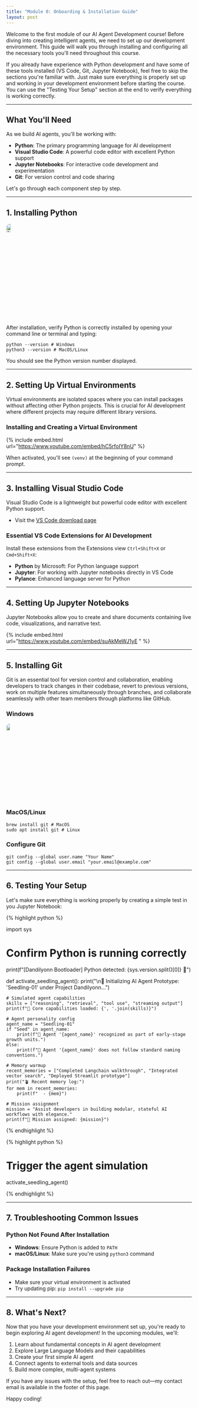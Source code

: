 ```yaml
---
title: "Module 0: Onboarding & Installation Guide"
layout: post
---
```


Welcome to the first module of our AI Agent Development course! Before diving into creating intelligent agents, we need to set up our development environment. This guide will walk you through installing and configuring all the necessary tools you'll need throughout this course.

If you already have experience with Python development and have some of these tools installed (VS Code, Git, Jupyter Notebook), feel free to skip the sections you're familiar with. Just make sure everything is properly set up and working in your development environment before starting the course. You can use the "Testing Your Setup" section at the end to verify everything is working correctly.


---

## What You'll Need

As we build AI agents, you'll be working with:

- **Python**: The primary programming language for AI development
- **Visual Studio Code**: A powerful code editor with excellent Python support
- **Jupyter Notebooks**: For interactive code development and experimentation  
- **Git**: For version control and code sharing

Let's go through each component step by step.

---

## 1. Installing Python

<div style="display: flex;">
    <a href="https://www.python.org/downloads/" target="_blank">
        <img src="{{ '/assets/images/python_download.png' | relative_url }}" alt="Python Download"
             style="width: 30%; height: auto; border-radius: 12px;" />
    </a>
</div>

After installation, verify Python is correctly installed by opening your command line or terminal and typing:

```shell
python --version # Windows
python3 --version # MacOS/Linux
```

You should see the Python version number displayed.

---

## 2. Setting Up Virtual Environments

Virtual environments are isolated spaces where you can install packages without affecting other Python projects. This is crucial for AI development where different projects may require different library versions.

### Installing and Creating a Virtual Environment

{% include embed.html url="https://www.youtube.com/embed/hC5rfoIY8nU" %}

When activated, you'll see `(venv)` at the beginning of your command prompt.

---

## 3. Installing Visual Studio Code

Visual Studio Code is a lightweight but powerful code editor with excellent Python support.

- Visit the [VS Code download page](https://code.visualstudio.com/download)

### Essential VS Code Extensions for AI Development

Install these extensions from the Extensions view `Ctrl+Shift+X` or `Cmd+Shift+X`:

- **Python** by Microsoft: For Python language support
- **Jupyter**: For working with Jupyter notebooks directly in VS Code
- **Pylance**: Enhanced language server for Python

---

## 4. Setting Up Jupyter Notebooks

Jupyter Notebooks allow you to create and share documents containing live code, visualizations, and narrative text.

{% include embed.html url="https://www.youtube.com/embed/suAkMeWJ1yE
" %}

---

## 5. Installing Git

Git is an essential tool for version control and collaboration, enabling developers to track changes in their codebase, revert to previous versions, work on multiple features simultaneously through branches, and collaborate seamlessly with other team members through platforms like GitHub.

### Windows

<div style="display: flex;">
  <a href="https://git-scm.com/download/win" target="_blank">
    <img src="{{ '/assets/images/git_download.png' | relative_url }}" alt="Git Download"
         style="width: 30%; height: auto; border-radius: 12px;" />
  </a>
</div>

### MacOS/Linux
```shell
brew install git # MacOS
sudo apt install git # Linux
```

### Configure Git
```shell
git config --global user.name "Your Name"
git config --global user.email "your.email@example.com"
```

---

## 6. Testing Your Setup

Let's make sure everything is working properly by creating a simple test in you Jupyter Notebook:

{% highlight python %}

import sys

# Confirm Python is running correctly
print(f"[Dandilyonn Bootloader] Python detected: {sys.version.split()[0]} 🌱")

def activate_seedling_agent():
    print("\n🌿 Initializing AI Agent Prototype: 'Seedling-01' under Project Dandilyonn...")
    
    # Simulated agent capabilities
    skills = ["reasoning", "retrieval", "tool use", "streaming output"]
    print(f"🧠 Core capabilities loaded: {', '.join(skills)}")
    
    # Agent personality config
    agent_name = "Seedling-01"
    if "Seed" in agent_name:
        print(f"🤖 Agent '{agent_name}' recognized as part of early-stage growth units.")
    else:
        print(f"🤖 Agent '{agent_name}' does not follow standard naming conventions.")
    
    # Memory warmup
    recent_memories = ["Completed Langchain walkthrough", "Integrated vector search", "Deployed Streamlit prototype"]
    print("🪴 Recent memory log:")
    for mem in recent_memories:
        print(f"  - {mem}")
    
    # Mission assignment
    mission = "Assist developers in building modular, stateful AI workflows with elegance."
    print(f"🎯 Mission assigned: {mission}")

{% endhighlight %}

{% highlight python %}

# Trigger the agent simulation
activate_seedling_agent()

{% endhighlight %}

---

## 7. Troubleshooting Common Issues

### Python Not Found After Installation
- **Windows**: Ensure Python is added to `PATH`
- **macOS/Linux**: Make sure you're using `python3` command

### Package Installation Failures
- Make sure your virtual environment is activated
- Try updating pip: `pip install --upgrade pip`

---

## 8. What's Next?

Now that you have your development environment set up, you're ready to begin exploring AI agent development! In the upcoming modules, we'll:

1. Learn about fundamental concepts in AI agent development
2. Explore Large Language Models and their capabilities
3. Create your first simple AI agent
4. Connect agents to external tools and data sources
5. Build more complex, multi-agent systems

If you have any issues with the setup, feel free to reach out—my contact email is available in the footer of this page.

Happy coding!